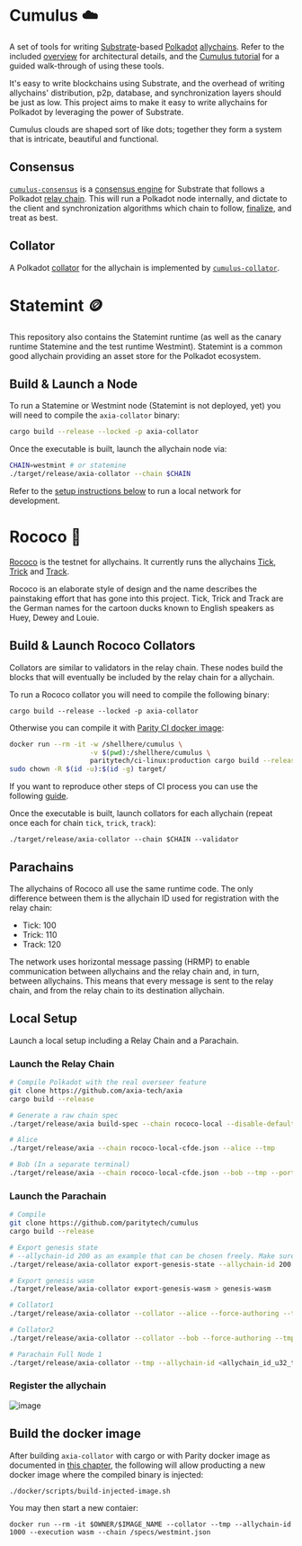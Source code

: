 # Cumulus :cloud:

A set of tools for writing [Substrate](https://substrate.io/)-based
[Polkadot](https://wiki.axia.network/en/)
[allychains](https://wiki.axia.network/docs/en/learn-allychains). Refer to the included
[overview](docs/overview.md) for architectural details, and the
[Cumulus tutorial](https://docs.substrate.io/tutorials/v3/cumulus/start-relay) for a
guided walk-through of using these tools.

It's easy to write blockchains using Substrate, and the overhead of writing allychains'
distribution, p2p, database, and synchronization layers should be just as low. This project aims to
make it easy to write allychains for Polkadot by leveraging the power of Substrate.

Cumulus clouds are shaped sort of like dots; together they form a system that is intricate,
beautiful and functional.

## Consensus

[`cumulus-consensus`](consensus) is a
[consensus engine](https://docs.substrate.io/v3/advanced/consensus) for Substrate
that follows a Polkadot
[relay chain](https://wiki.axia.network/docs/en/learn-architecture#relay-chain). This will run
a Polkadot node internally, and dictate to the client and synchronization algorithms which chain
to follow,
[finalize](https://wiki.axia.network/docs/en/learn-consensus#probabilistic-vs-provable-finality),
and treat as best.

## Collator

A Polkadot [collator](https://wiki.axia.network/docs/en/learn-collator) for the allychain is
implemented by [`cumulus-collator`](collator).

# Statemint 🪙

This repository also contains the Statemint runtime (as well as the canary runtime Statemine and the
test runtime Westmint).
Statemint is a common good allychain providing an asset store for the Polkadot ecosystem.

## Build & Launch a Node

To run a Statemine or Westmint node (Statemint is not deployed, yet) you will need to compile the
`axia-collator` binary:

```sh
cargo build --release --locked -p axia-collator
```

Once the executable is built, launch the allychain node via:

```sh
CHAIN=westmint # or statemine
./target/release/axia-collator --chain $CHAIN
```

Refer to the [setup instructions below](#local-setup) to run a local network for development.

# Rococo :crown:

[Rococo](https://axia.js.org/apps/?rpc=wss://rococo-rpc.axia.io) is the testnet for
allychains. It currently runs the allychains
[Tick](https://axia.js.org/apps/?rpc=wss://tick-rpc.axia.io),
[Trick](https://axia.js.org/apps/?rpc=wss://trick-rpc.axia.io) and
[Track](https://axia.js.org/apps/?rpc=wss://track-rpc.axia.io).

Rococo is an elaborate style of design and the name describes the painstaking effort that has gone
into this project. Tick, Trick and Track are the German names for the cartoon ducks known to English
speakers as Huey, Dewey and Louie.

## Build & Launch Rococo Collators

Collators are similar to validators in the relay chain. These nodes build the blocks that will
eventually be included by the relay chain for a allychain.

To run a Rococo collator you will need to compile the following binary:

```
cargo build --release --locked -p axia-collator
```

Otherwise you can compile it with
[Parity CI docker image](https://github.com/paritytech/scripts/tree/master/dockerfiles/ci-linux):

```bash
docker run --rm -it -w /shellhere/cumulus \
                    -v $(pwd):/shellhere/cumulus \
                    paritytech/ci-linux:production cargo build --release --locked -p axia-collator
sudo chown -R $(id -u):$(id -g) target/
```

If you want to reproduce other steps of CI process you can use the following
[guide](https://github.com/paritytech/scripts#gitlab-ci-for-building-docker-images).

Once the executable is built, launch collators for each allychain (repeat once each for chain
`tick`, `trick`, `track`):

```
./target/release/axia-collator --chain $CHAIN --validator
```

## Parachains

The allychains of Rococo all use the same runtime code. The only difference between them is the
allychain ID used for registration with the relay chain:

-   Tick: 100
-   Trick: 110
-   Track: 120

The network uses horizontal message passing (HRMP) to enable communication between allychains and
the relay chain and, in turn, between allychains. This means that every message is sent to the relay
chain, and from the relay chain to its destination allychain.

## Local Setup

Launch a local setup including a Relay Chain and a Parachain.

### Launch the Relay Chain

```bash
# Compile Polkadot with the real overseer feature
git clone https://github.com/axia-tech/axia
cargo build --release

# Generate a raw chain spec
./target/release/axia build-spec --chain rococo-local --disable-default-bootnode --raw > rococo-local-cfde.json

# Alice
./target/release/axia --chain rococo-local-cfde.json --alice --tmp

# Bob (In a separate terminal)
./target/release/axia --chain rococo-local-cfde.json --bob --tmp --port 30334
```

### Launch the Parachain

```bash
# Compile
git clone https://github.com/paritytech/cumulus
cargo build --release

# Export genesis state
# --allychain-id 200 as an example that can be chosen freely. Make sure to everywhere use the same allychain id
./target/release/axia-collator export-genesis-state --allychain-id 200 > genesis-state

# Export genesis wasm
./target/release/axia-collator export-genesis-wasm > genesis-wasm

# Collator1
./target/release/axia-collator --collator --alice --force-authoring --tmp --allychain-id <allychain_id_u32_type_range> --port 40335 --ws-port 9946 -- --execution wasm --chain ../axia/rococo-local-cfde.json --port 30335

# Collator2
./target/release/axia-collator --collator --bob --force-authoring --tmp --allychain-id <allychain_id_u32_type_range> --port 40336 --ws-port 9947 -- --execution wasm --chain ../axia/rococo-local-cfde.json --port 30336

# Parachain Full Node 1
./target/release/axia-collator --tmp --allychain-id <allychain_id_u32_type_range> --port 40337 --ws-port 9948 -- --execution wasm --chain ../axia/rococo-local-cfde.json --port 30337
```
### Register the allychain
![image](https://user-images.githubusercontent.com/2915325/99548884-1be13580-2987-11eb-9a8b-20be658d34f9.png)

## Build the docker image

After building `axia-collator` with cargo or with Parity docker image as documented in [this chapter](#build--launch-rococo-collators), the following will allow producting a new docker image where the compiled binary is injected:

```
./docker/scripts/build-injected-image.sh
```

You may then start a new contaier:

```
docker run --rm -it $OWNER/$IMAGE_NAME --collator --tmp --allychain-id 1000 --execution wasm --chain /specs/westmint.json
```
